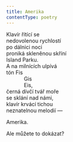 ```yaml
---
title: Amerika
contentType: poetry
---
```


<section>

Klavír řítící se  
nedovolenou rychlostí  
po dálnici noci  
proniká skleněnou skříní  
Island Parku.  
A na milnících ulpívá  
tón Fis  
            Gis  
            Eis,  
černá dívčí tvář moře  
se sklání nad námi,  
klavír krvácí tichou  
neznatelnou melodií —

</section>

<section>

Amerika.

</section>

<section>

Ale můžete to dokázat?

</section>
